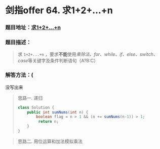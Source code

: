 # 剑指offer 64. 求1+2+…+n

### 题目地址：[求1+2+…+n](https://leetcode-cn.com/problems/qiu-12n-lcof/)



### 题目描述：

>求 `1+2+...+n` ，要求**不能**使用*乘除法、for、while、if、else、switch、case*等关键字及条件判断语句（A?B:C）



### 解答方法：(

没写出来

> 思路一. 递归
>
> ```java
> class Solution {
>     public int sumNums(int n) {
>         boolean flag = n > 1 && (n += sumNums(n-1)) > 1;
>          return n;
>     }
> }
> ```

> 思路二. 用位运算和加法模拟乘法

